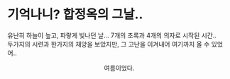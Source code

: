 # 기억나니? 합정옥의 그날..

<p>
  유난히 하늘이 높고, 파랗게 빛나던 날... 7개의 초록과 4개의 의자로 시작된 시간.. <br />
  두가지의 시련과 한가지의 재앙을 보았지만, 그 고난을 이겨내어 여기까지 올 수 있었어..
</p>
<p align="center">
  여름이었다.
</p>
